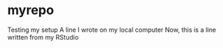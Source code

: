 # myrepo
Testing my setup
A line I wrote on my local computer
Now, this is a line written from my RStudio